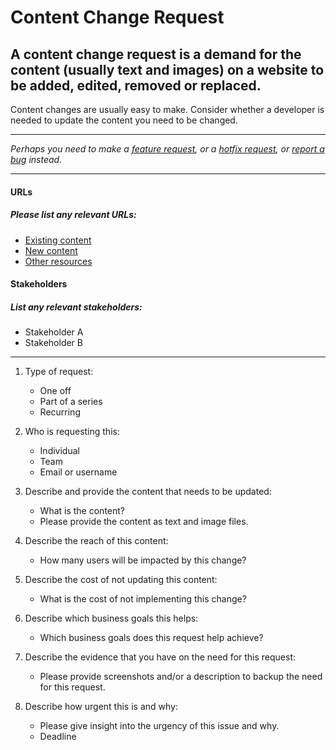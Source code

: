 # Content Change Request

## A content change request is a demand for the content (usually text and images) on a website to be added, edited, removed or replaced.

Content changes are usually easy to make. Consider whether a developer is needed to update the content you need to be changed.

---

_Perhaps you need to make a [feature request](/feature-request.md), or a [hotfix request](/hotfix-request.md), or [report a bug](/bug-report.md) instead._

---

#### URLs
##### Please list any relevant URLs:
   * [Existing content](#)
   * [New content](#)
   * [Other resources]()

#### Stakeholders
##### List any relevant stakeholders:
   * Stakeholder A
   * Stakeholder B

---

1. Type of request:
    * One off
    * Part of a series
    * Recurring

2. Who is requesting this:
    * Individual
    * Team
    * Email or username

3. Describe and provide the content that needs to be updated:
    * What is the content?
    * Please provide the content as text and image files.

4. Describe the reach of this content:
    * How many users will be impacted by this change?

5. Describe the cost of not updating this content:
    * What is the cost of not implementing this change?

6. Describe which business goals this helps:
    * Which business goals does this request help achieve?

7. Describe the evidence that you have on the need for this request:
    * Please provide screenshots and/or a description to backup the need for this request.

9. Describe how urgent this is and why:
    * Please give insight into the urgency of this issue and why.
    * Deadline

